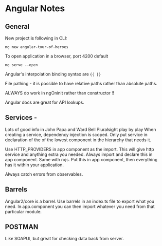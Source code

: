 # Angular Notes

## General

New project is following in CLI:

`ng new angular-tour-of-heroes`

To open application in a browser, port 4200 default

`ng serve --open`

Angular's interpolation binding syntax are `{{ }}`

File pathing - it is possible to have relative paths rather than absolute paths.

ALWAYS do work in ngOninit rather than constructor !!

Angular docs are great for API lookups.

## Services - 
Lots of good info in John Papa and Ward Bell Pluralsight play  by play
When creating a service, dependency injection is scoped.  Only put service in declaration
of the of the lowest component in the hierarchy that needs it.

Use HTTP_PROVIDERS in app component as the import.  This will give http service and anything 
extra you needed.  Always import and declare this in app component.  Same with rxjs.  Put this 
in app component, then everything has it within your application.

Always catch errors from observables.

## Barrels
Angular2/core is a barrel.  Use barrels in an index.ts file to export what you need.  In 
app.component you can then import whatever you need from that particular module.

## POSTMAN
Like SOAPUI, but great for checking data back from server.

